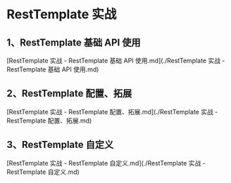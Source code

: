 # RestTemplate 实战

## 1、RestTemplate 基础 API 使用

[RestTemplate 实战 - RestTemplate 基础 API 使用.md](./RestTemplate 实战 - RestTemplate 基础 API 使用.md)

## 2、RestTemplate 配置、拓展

[RestTemplate 实战 - RestTemplate 配置、拓展.md](./RestTemplate 实战 - RestTemplate 配置、拓展.md)

## 3、RestTemplate 自定义

[RestTemplate 实战 - RestTemplate 自定义.md](./RestTemplate 实战 - RestTemplate 自定义.md)

